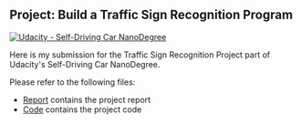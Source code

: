 ## Project: Build a Traffic Sign Recognition Program
[![Udacity - Self-Driving Car NanoDegree](https://s3.amazonaws.com/udacity-sdc/github/shield-carnd.svg)](http://www.udacity.com/drive)

Here is my submission for the Traffic Sign Recognition Project part of Udacity's Self-Driving Car NanoDegree.

Please refer to the following files:

- [Report](https://github.com/ysriram1/CarND-Traffic-Sign-Classifier-Project/blob/master/writeup_template.md) contains the project report
- [Code](https://github.com/ysriram1/CarND-Traffic-Sign-Classifier-Project/blob/master/Traffic_Sign_Classifier.ipynb) contains the project code
